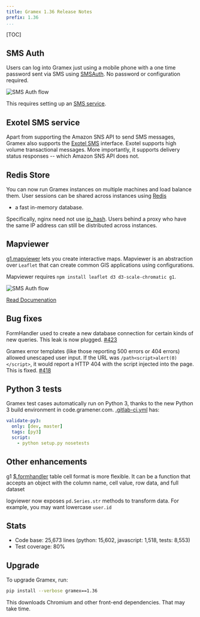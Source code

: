 ```yaml
---
title: Gramex 1.36 Release Notes
prefix: 1.36
...
```


[TOC]

## SMS Auth

Users can log into Gramex just using a mobile phone with a one time password
sent via SMS using [SMSAuth](../../auth/#sms-auth). No password or configuration required.

![SMS Auth flow](smsauth.gif)

This requires setting up an [SMS service](../sms/).

## Exotel SMS service

Apart from supporting the Amazon SNS API to send SMS messages, Gramex also
supports the [Exotel SMS](https://exotel.com/product-sms/) interface. Exotel
supports high volume transactional messages. More importantly, it supports
delivery status responses -- which Amazon SNS API does not.

## Redis Store

You can now run Gramex instances on multiple machines and load balance them.
User sessions can be shared across instances using [Redis](https://redis.io/)
- a fast in-memory database.

Specifically, nginx need not use
[ip_hash](http://nginx.org/en/docs/http/ngx_http_upstream_module.html#ip_hash).
Users behind a proxy who have the same IP address can still be distributed
across instances.

## Mapviewer

[g1.mapviewer](https://code.gramener.com/cto/g1#g1-mapviewer) lets you create
interactive maps. Mapviewer is an abstraction over `Leaflet` that can
create common GIS applications using configurations.

Mapviewer requires `npm install leaflet d3 d3-scale-chromatic g1`.

![SMS Auth flow](mapviewer.gif)

[Read Documenation](https://code.gramener.com/cto/g1#g1mapviewer)

## Bug fixes

FormHandler used to create a new database connection for certain kinds of new
queries. This leak is now plugged.
[#423](https://code.gramener.com/cto/gramex/issues/423)

Gramex error templates (like those reporting 500 errors or 404 errors) allowed
unescaped user input. If the URL was `/path<script>alert(0)</script>`, it would
report a HTTP 404 with the script injected into the page. This is fixed.
[#418](https://code.gramener.com/cto/gramex/issues/418)

## Python 3 tests

Gramex test cases automatically run on Python 3, thanks to the new Python 3
build environment in code.gramener.com.
[.gitlab-ci.yml](https://github.com/gramener/gramex/blob/dev/.gitlab-ci.yml) has:

```yaml
validate-py3:
  only: [dev, master]
  tags: [py3]
  script:
    - python setup.py nosetests
```

## Other enhancements

g1 [$.formhandler](https://code.gramener.com/cto/g1#formhandler) table cell
format is more flexible. It can be a function that accepts an object with the
column name, cell value, row data, and full dataset

logviewer now exposes `pd.Series.str` methods to transform data. For example,
you may want lowercase `user.id`

## Stats

- Code base: 25,673 lines (python: 15,602, javascript: 1,518, tests: 8,553)
- Test coverage: 80%

## Upgrade

To upgrade Gramex, run:

```bash
pip install --verbose gramex==1.36
```

This downloads Chromium and other front-end dependencies. That may take time.
